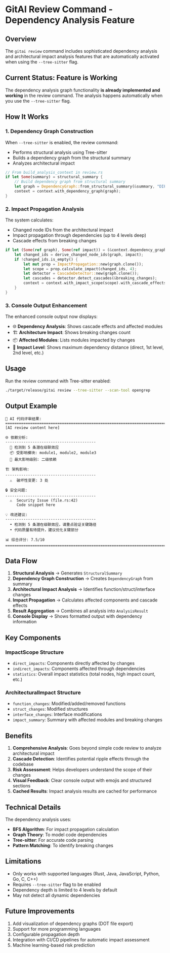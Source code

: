 # GitAI Review Command - Dependency Analysis Feature

## Overview
The `gitai review` command includes sophisticated dependency analysis and architectural impact analysis features that are automatically activated when using the `--tree-sitter` flag.

## Current Status: Feature is Working

The dependency analysis graph functionality **is already implemented and working** in the review command. The analysis happens automatically when you use the `--tree-sitter` flag.

## How It Works

### 1. **Dependency Graph Construction**
When `--tree-sitter` is enabled, the review command:
- Performs structural analysis using Tree-sitter
- Builds a dependency graph from the structural summary
- Analyzes architectural impact

```rust
// From build_analysis_context in review.rs
if let Some(summary) = structural_summary {
    // Build dependency graph from structural summary
    let graph = DependencyGraph::from_structural_summary(&summary, "DIFF_BUFFER");
    context = context.with_dependency_graph(graph);
}
```

### 2. **Impact Propagation Analysis**
The system calculates:
- Changed node IDs from the architectural impact
- Impact propagation through dependencies (up to 4 levels deep)
- Cascade effects from breaking changes

```rust
if let (Some(ref graph), Some(ref impact)) = (&context.dependency_graph, &context.architectural_impact) {
    let changed_ids = derive_changed_node_ids(graph, impact);
    if !changed_ids.is_empty() {
        let mut prop = ImpactPropagation::new(graph.clone());
        let scope = prop.calculate_impact(changed_ids, 4);
        let detector = CascadeDetector::new(graph.clone());
        let cascades = detector.detect_cascades(&breaking_changes);
        context = context.with_impact_scope(scope).with_cascade_effects(cascades);
    }
}
```

### 3. **Console Output Enhancement**
The enhanced console output now displays:
- 🌐 **Dependency Analysis**: Shows cascade effects and affected modules
- 🏗️ **Architecture Impact**: Shows breaking changes count
- 📦 **Affected Modules**: Lists modules impacted by changes
- 🎯 **Impact Level**: Shows maximum dependency distance (direct, 1st level, 2nd level, etc.)

## Usage

Run the review command with Tree-sitter enabled:

```bash
./target/release/gitai review --tree-sitter --scan-tool opengrep
```

## Output Example

```
🤖 AI 代码评审结果:
================================================================================
[AI review content here]

🌐 依赖分析:
----------------------------------------
  🔗 检测到 5 条潜在级联效应
  📦 受影响模块: module1, module2, module3
  🎯 最大影响级别: 二级依赖

🏗️ 架构影响:
----------------------------------------
  ⚠️  破坏性变更: 3 处

🔒 安全问题:
----------------------------------------
  ⚠️  Security Issue (file.rs:42)
     Code snippet here

💡 改进建议:
----------------------------------------
  • 检测到 5 条潜在级联效应，请重点验证关键路径
  • 代码质量有待提升，建议优化关键部分

📊 综合评分: 7.5/10
================================================================================
```

## Data Flow

1. **Structural Analysis** → Generates `StructuralSummary`
2. **Dependency Graph Construction** → Creates `DependencyGraph` from summary
3. **Architectural Impact Analysis** → Identifies function/struct/interface changes
4. **Impact Propagation** → Calculates affected components and cascade effects
5. **Result Aggregation** → Combines all analysis into `AnalysisResult`
6. **Console Display** → Shows formatted output with dependency information

## Key Components

### ImpactScope Structure
- `direct_impacts`: Components directly affected by changes
- `indirect_impacts`: Components affected through dependencies
- `statistics`: Overall impact statistics (total nodes, high impact count, etc.)

### ArchitecturalImpact Structure
- `function_changes`: Modified/added/removed functions
- `struct_changes`: Modified structures
- `interface_changes`: Interface modifications
- `impact_summary`: Summary with affected modules and breaking changes

## Benefits

1. **Comprehensive Analysis**: Goes beyond simple code review to analyze architectural impact
2. **Cascade Detection**: Identifies potential ripple effects through the codebase
3. **Risk Assessment**: Helps developers understand the scope of their changes
4. **Visual Feedback**: Clear console output with emojis and structured sections
5. **Cached Results**: Impact analysis results are cached for performance

## Technical Details

The dependency analysis uses:
- **BFS Algorithm**: For impact propagation calculation
- **Graph Theory**: To model code dependencies
- **Tree-sitter**: For accurate code parsing
- **Pattern Matching**: To identify breaking changes

## Limitations

- Only works with supported languages (Rust, Java, JavaScript, Python, Go, C, C++)
- Requires `--tree-sitter` flag to be enabled
- Dependency depth is limited to 4 levels by default
- May not detect all dynamic dependencies

## Future Improvements

1. Add visualization of dependency graphs (DOT file export)
2. Support for more programming languages
3. Configurable propagation depth
4. Integration with CI/CD pipelines for automatic impact assessment
5. Machine learning-based risk prediction
